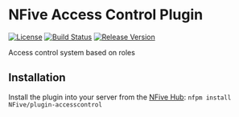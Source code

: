 # NFive Access Control Plugin
[![License](https://img.shields.io/github/license/NFive/plugin-accesscontrol.svg)](LICENSE)
[![Build Status](https://img.shields.io/appveyor/ci/NFive/plugin-accesscontrol/master.svg)](https://ci.appveyor.com/project/NFive/plugin-accesscontrol)
[![Release Version](https://img.shields.io/github/release/NFive/plugin-accesscontrol/all.svg)](https://github.com/NFive/plugin-accesscontrol/releases)

Access control system based on roles

## Installation
Install the plugin into your server from the [NFive Hub](https://hub.nfive.io/NFive/plugin-accesscontrol): `nfpm install NFive/plugin-accesscontrol`
